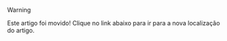 ﻿> [!WARNING]
> Este artigo foi movido! Clique no link abaixo para ir para a nova localização do artigo.
